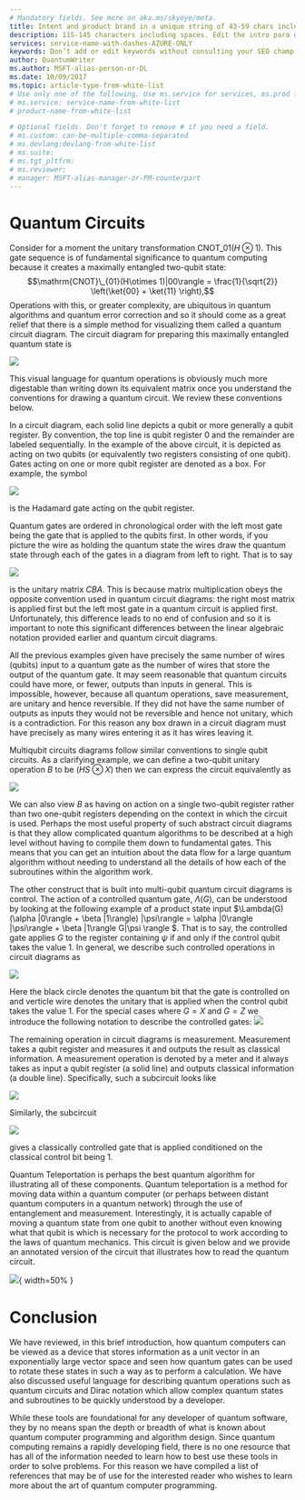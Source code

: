 ```yaml
---
# Mandatory fields. See more on aka.ms/skyeye/meta.
title: Intent and product brand in a unique string of 43-59 chars including spaces | Microsoft Docs 
description: 115-145 characters including spaces. Edit the intro para describing article intent to fit here. This abstract displays in the search result.
services: service-name-with-dashes-AZURE-ONLY 
keywords: Don’t add or edit keywords without consulting your SEO champ.
author: QuantumWriter
ms.author: MSFT-alias-person-or-DL
ms.date: 10/09/2017
ms.topic: article-type-from-white-list
# Use only one of the following. Use ms.service for services, ms.prod for on-prem. Remove the # before the relevant field.
# ms.service: service-name-from-white-list
# product-name-from-white-list

# Optional fields. Don't forget to remove # if you need a field.
# ms.custom: can-be-multiple-comma-separated
# ms.devlang:devlang-from-white-list
# ms.suite: 
# ms.tgt_pltfrm:
# ms.reviewer:
# manager: MSFT-alias-manager-or-PM-counterpart
---
```


# Quantum Circuits
Consider for a moment the unitary transformation $\text{ CNOT}\_{01}(H\otimes 1)$.  This gate sequence is of fundamental significance to quantum computing because it creates a maximally entangled two-qubit state:
$$\mathrm{CNOT}\_{01}(H\otimes 1)|00\rangle = \frac{1}{\sqrt{2}} \left(\ket{00} + \ket{11} \right),$$
Operations with this, or greater complexity, are ubiquitous in quantum algorithms and quantum error correction and so it should come as a great relief that there is a simple method for visualizing them called a quantum circuit diagram.  The circuit diagram for preparing this maximally entangled quantum state is

![](.\media\1.svg)

This visual language for quantum operations is obviously much more digestable than writing down its equivalent matrix once you understand the conventions for drawing a quantum circuit.  We review these conventions below.

In a circuit diagram, each solid line depicts a qubit or more generally a qubit register.  By convention, the top line is qubit register $0$ and the remainder are labeled sequentially. In the example of the above circuit, it is depicted as acting on two qubits (or equivalently two registers consisting of one qubit).  Gates acting on one or more qubit register are denoted as a box.  For example, the symbol

![](.\media\2.svg)

 is the Hadamard gate acting on the qubit register.

Quantum gates are ordered in chronological order with the left most gate being the gate that is applied to the qubits first.  In other words, if you picture the wire as holding the quantum state the wires draw the quantum state through each of the gates in a diagram from left to right.  That is to say 

![](.\media\3.svg)

 is the unitary matrix $CBA$.  This is because matrix multiplication obeys the opposite convention used in quantum circuit diagrams: the right most matrix is applied first but the left most gate in a quantum circuit is applied first.  Unfortunately, this difference leads to no end of confusion and so it is important to note this significant differences between the linear algebraic notation provided earlier and quantum circuit diagrams.

All the previous examples given have precisely the same number of wires (qubits) input to a quantum gate as the number of wires that store the output of the quantum gate.  It may seem reasonable that quantum circuits could have more, or fewer, outputs than inputs in general.  This is impossible, however, because all quantum operations, save measurement, are unitary and hence reversible.  If they did not have the same number of outputs as inputs they would not be reversible and hence not unitary, which is a contradiction.  For this reason any box drawn in a circuit diagram must have precisely as many wires entering it as it has wires leaving it.

Multiqubit circuits diagrams follow similar conventions to single qubit circuits.  As a clarifying example, we can define a two-qubit unitary operation $B$ to be $(H S\otimes X)$ then we can express the circuit equivalently as

![](.\media\4.svg)

We can also view $B$ as having on action on a single two-qubit register rather than two one-qubit registers depending on the context in which the circuit is used. 
Perhaps the most useful property of such abstract circuit diagrams is that they allow complicated quantum algorithms to be described at a high level without having to compile them down to fundamental gates.  This means that you can get an intuition about the data flow for a large quantum algorithm without needing to understand all the details of how each of the subroutines within the algorithm work.

The other construct that is built into multi-qubit quantum circuit diagrams is control.  The action of a controlled quantum gate, $\Lambda(G)$, can be understood by looking at the following example of a product state input $\Lambda(G) (\alpha |0\rangle + \beta |1\rangle) |\psi\rangle = \alpha |0\rangle |\psi\rangle + \beta |1\rangle G|\psi \rangle $.  That is to say, the controlled gate applies $G$ to the register containing $\psi$ if and only if the control qubit takes the value $1$.  In general, we describe such controlled operations in circuit diagrams as

![](.\media\5.svg)

Here the black circle denotes the quantum bit that the gate is controlled on and verticle wire denotes the unitary that is applied when the control qubit takes the value $1$.
For the special cases where $G=X$ and $G=Z$ we introduce the following notation to describe the controlled gates:
![](.\media\6.svg)

The remaining operation in circuit diagrams is measurement.  Measurement takes a qubit register and measures it and outputs the result as classical information.  A measurement operation is denoted by a meter and it always takes as input a qubit register (a solid line) and outputs classical information (a double line).  Specifically, such a subcircuit looks like 

![](.\media\7.svg)

Similarly, the subcircuit

![](.\media\8.svg)

gives a classically controlled gate that is applied conditioned on the classical control bit being $1$.

Quantum Teleportation is perhaps the best quantum algorithm for illustrating all of these components.  Quantum teleportation is a method for moving data within a quantum computer (or perhaps between distant quantum computers in a quantum network) through the use of entanglement and measurement.  Interestingly, it is actually capable of moving a quantum state from one qubit to another without even knowing what that qubit is which is necessary for the protocol to work according to the laws of quantum mechanics.  This circuit is given below and we provide an annotated version of the circuit that illustrates how to read the quantum circuit.

![](.\media\tp2.svg){ width=50% }

# Conclusion

We have reviewed, in this brief introduction, how quantum computers can be viewed as a device that stores information as a unit vector in an exponentially large vector space and seen how quantum gates can be used to rotate these states in such a way as to perform a calculation.  We have also discussed useful language for describing quantum operations such as quantum circuits and Dirac notation which allow complex quantum states and subroutines to be quickly understood by a developer.

While these tools are foundational for any developer of quantum software, they by no means span the depth or breadth of what is known about quantum computer programming and algorithm design.  Since quantum computing remains a rapidly developing field, there is no one resource that has all of the information needed to learn how to best use these tools in order to solve problems.  For this reason we have compiled a list of references that may be of use for the interested reader who wishes to learn more about the art of quantum computer programming.